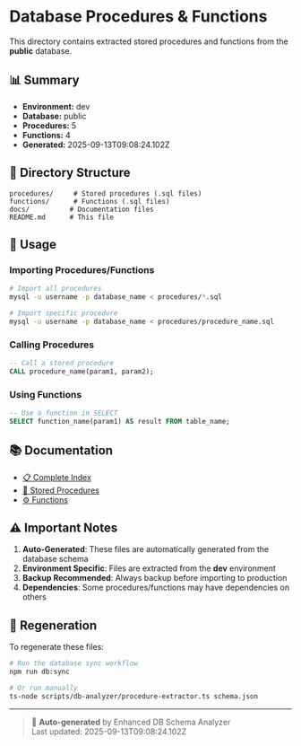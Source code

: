# Database Procedures & Functions

This directory contains extracted stored procedures and functions from the **public** database.

## 📊 Summary

- **Environment:** dev
- **Database:** public
- **Procedures:** 5
- **Functions:** 4
- **Generated:** 2025-09-13T09:08:24.102Z

## 📁 Directory Structure


```
procedures/     # Stored procedures (.sql files)
functions/      # Functions (.sql files)
docs/          # Documentation files
README.md      # This file
```


## 🚀 Usage

### Importing Procedures/Functions

```bash
# Import all procedures
mysql -u username -p database_name < procedures/*.sql

# Import specific procedure
mysql -u username -p database_name < procedures/procedure_name.sql
```

### Calling Procedures

```sql
-- Call a stored procedure
CALL procedure_name(param1, param2);
```

### Using Functions

```sql
-- Use a function in SELECT
SELECT function_name(param1) AS result FROM table_name;
```

## 📚 Documentation

- [📋 Complete Index](docs/index.md)
- [🔧 Stored Procedures](docs/procedures.md)
- [⚙️ Functions](docs/functions.md)

## ⚠️ Important Notes

1. **Auto-Generated**: These files are automatically generated from the database schema
2. **Environment Specific**: Files are extracted from the **dev** environment
3. **Backup Recommended**: Always backup before importing to production
4. **Dependencies**: Some procedures/functions may have dependencies on others

## 🔄 Regeneration

To regenerate these files:

```bash
# Run the database sync workflow
npm run db:sync

# Or run manually
ts-node scripts/db-analyzer/procedure-extractor.ts schema.json
```

---

> 🤖 **Auto-generated** by Enhanced DB Schema Analyzer  
> Last updated: 2025-09-13T09:08:24.102Z
